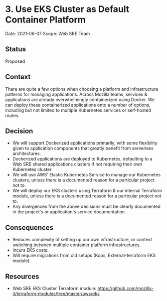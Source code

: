 # 3. Use EKS Cluster as Default Container Platform

Date: 2021-06-07
Scope: Web SRE Team

## Status

Proposed

## Context

There are quite a few options when choosing a platform and infrastructure patterns for managing applications. Across Mozilla teams, services & applications are already overwhelmingly containerized using Docker. We can deploy these containerized applications onto a number of options, including but not limited to multiple Kubernetes services or self-hosted routes.

## Decision

* We will support Dockerized applications primarily, with some flexibility given to application components that greatly benefit from serverless architectures.
* Dockerized applications are deployed to Kubernetes, defaulting to a Web SRE shared applications clusters if not requiring their own Kubernetes cluster.
* We will use AWS' Elastic Kubernetes Service to manage our Kubernetes clusters, unless there is a documented reason for a particular project not to.
* We will deploy our EKS clusters using Terraform & our internal Terraform module, unless there is a documented reason for a particular project not to.
* Any divergences from the above decisions must be clearly documented in the project's or application's service documentation.

## Consequences

* Reduces complexity of setting up our own infrastructure, or context switching between multiple container platform infrastructures.
* Incurs EKS costs.
* Will require migrations from old setups (Kops, External-terraform EKS module).

## Resources

* Web SRE EKS Cluster Terraform module: https://github.com/mozilla-it/terraform-modules/tree/master/aws/eks
